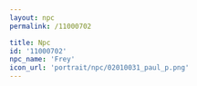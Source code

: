 ```yaml
---
layout: npc
permalink: /11000702

title: Npc
id: '11000702'
npc_name: 'Frey'
icon_url: 'portrait/npc/02010031_paul_p.png'
---
```

